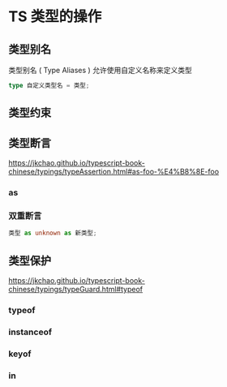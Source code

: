 # TS 类型的操作

## 类型别名

类型别名 ( Type Aliases ) 允许使用自定义名称来定义类型

```ts
type 自定义类型名 = 类型;
```

## 类型约束

## 类型断言

https://jkchao.github.io/typescript-book-chinese/typings/typeAssertion.html#as-foo-%E4%B8%8E-foo

### as

### 双重断言

```ts
类型 as unknown as 新类型;
```

## 类型保护

https://jkchao.github.io/typescript-book-chinese/typings/typeGuard.html#typeof

### typeof

### instanceof

### keyof

### in
